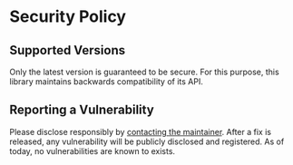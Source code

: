# Security Policy

## Supported Versions

Only the latest version is guaranteed to be secure. For this purpose, this library maintains backwards compatibility of its API.

## Reporting a Vulnerability

Please disclose responsibly by [contacting the maintainer](mailto:rafael.wth@gmail.com). After a fix is released, any vulnerability will be publicly disclosed and registered. As of today, no vulnerabilities are known to exists.
